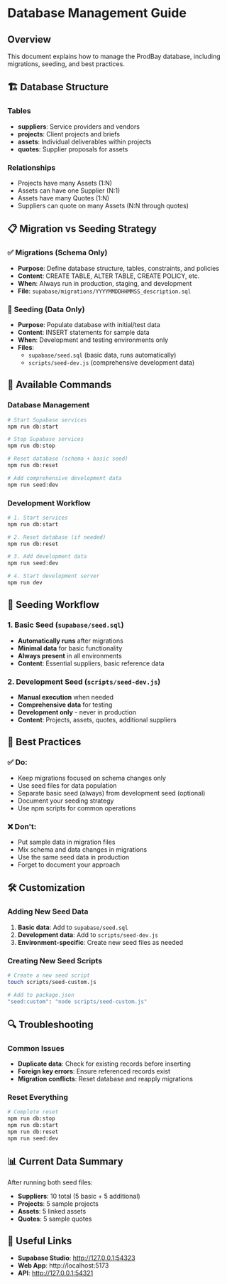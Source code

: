 # Database Management Guide

## Overview
This document explains how to manage the ProdBay database, including migrations, seeding, and best practices.

## 🏗️ Database Structure

### Tables
- **suppliers**: Service providers and vendors
- **projects**: Client projects and briefs
- **assets**: Individual deliverables within projects
- **quotes**: Supplier proposals for assets

### Relationships
- Projects have many Assets (1:N)
- Assets can have one Supplier (N:1)
- Assets have many Quotes (1:N)
- Suppliers can quote on many Assets (N:N through quotes)

## 📋 Migration vs Seeding Strategy

### ✅ **Migrations (Schema Only)**
- **Purpose**: Define database structure, tables, constraints, and policies
- **Content**: CREATE TABLE, ALTER TABLE, CREATE POLICY, etc.
- **When**: Always run in production, staging, and development
- **File**: `supabase/migrations/YYYYMMDDHHMMSS_description.sql`

### 🌱 **Seeding (Data Only)**
- **Purpose**: Populate database with initial/test data
- **Content**: INSERT statements for sample data
- **When**: Development and testing environments only
- **Files**: 
  - `supabase/seed.sql` (basic data, runs automatically)
  - `scripts/seed-dev.js` (comprehensive development data)

## 🚀 Available Commands

### Database Management
```bash
# Start Supabase services
npm run db:start

# Stop Supabase services
npm run db:stop

# Reset database (schema + basic seed)
npm run db:reset

# Add comprehensive development data
npm run seed:dev
```

### Development Workflow
```bash
# 1. Start services
npm run db:start

# 2. Reset database (if needed)
npm run db:reset

# 3. Add development data
npm run seed:dev

# 4. Start development server
npm run dev
```

## 🔄 Seeding Workflow

### 1. Basic Seed (`supabase/seed.sql`)
- **Automatically runs** after migrations
- **Minimal data** for basic functionality
- **Always present** in all environments
- **Content**: Essential suppliers, basic reference data

### 2. Development Seed (`scripts/seed-dev.js`)
- **Manual execution** when needed
- **Comprehensive data** for testing
- **Development only** - never in production
- **Content**: Projects, assets, quotes, additional suppliers

## 🎯 Best Practices

### ✅ **Do:**
- Keep migrations focused on schema changes only
- Use seed files for data population
- Separate basic seed (always) from development seed (optional)
- Document your seeding strategy
- Use npm scripts for common operations

### ❌ **Don't:**
- Put sample data in migration files
- Mix schema and data changes in migrations
- Use the same seed data in production
- Forget to document your approach

## 🛠️ Customization

### Adding New Seed Data
1. **Basic data**: Add to `supabase/seed.sql`
2. **Development data**: Add to `scripts/seed-dev.js`
3. **Environment-specific**: Create new seed files as needed

### Creating New Seed Scripts
```bash
# Create a new seed script
touch scripts/seed-custom.js

# Add to package.json
"seed:custom": "node scripts/seed-custom.js"
```

## 🔍 Troubleshooting

### Common Issues
- **Duplicate data**: Check for existing records before inserting
- **Foreign key errors**: Ensure referenced records exist
- **Migration conflicts**: Reset database and reapply migrations

### Reset Everything
```bash
# Complete reset
npm run db:stop
npm run db:start
npm run db:reset
npm run seed:dev
```

## 📊 Current Data Summary

After running both seed files:
- **Suppliers**: 10 total (5 basic + 5 additional)
- **Projects**: 5 sample projects
- **Assets**: 5 linked assets
- **Quotes**: 5 sample quotes

## 🔗 Useful Links
- **Supabase Studio**: http://127.0.0.1:54323
- **Web App**: http://localhost:5173
- **API**: http://127.0.0.1:54321

